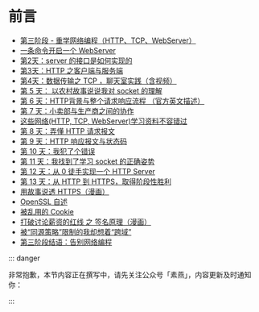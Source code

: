 # 前言

- [第三阶段 - 重学网络编程（HTTP、TCP、WebServer）](https://mp.weixin.qq.com/s/c_VnSTjtgearUjx6ttqzwQ)
- [一条命令开启一个 WebServer](https://mp.weixin.qq.com/s/7_gGs16ZCoL_GQKPtGFCcw)
- [第2天：server 的接口是如何实现的](https://mp.weixin.qq.com/s/nMgN10N1JViigUkwh5UEOg)
- [第3天：HTTP 之客户端与服务端](https://mp.weixin.qq.com/s/DSCjhv0z--2zxKnUh0Vt7A)
- [第4天：数据传输之 TCP ，聊天室实践（含视频）](https://mp.weixin.qq.com/s/6Bcxbl2M4Mkbo6CALuoSkg)
- [第 5 天： 以农村故事说说我对 socket 的理解](https://mp.weixin.qq.com/s/jfAEhPmQya0Ok9wvgK5vZw)
- [第 6 天：HTTP背景与整个请求响应流程 （官方英文描述）](https://mp.weixin.qq.com/s/ZQxl7zmMd4imJT6llJkMww)
- [第 7 天：小卖部与生产商之间的协作](https://mp.weixin.qq.com/s/riPVolCKUpWFXwz42AWMvw)
- [这些网络(HTTP, TCP, WebServer)学习资料不容错过](https://mp.weixin.qq.com/s/MjVEnN3wDK6N4qfW5L23RA)
- [第 8 天：弄懂 HTTP 请求报文](https://mp.weixin.qq.com/s/lXMHuLT0AfkkdwAOSAjZyw)
- [第 9 天：HTTP 响应报文与状态码](https://mp.weixin.qq.com/s/9V-TIyeOFzLW8dQ5S9P2-A)
- [第 10 天：我犯了个错误](https://mp.weixin.qq.com/s/PQZQcGy7Pyrx_ohSlYVk0w)
- [第 11 天：我找到了学习 socket 的正确姿势](https://mp.weixin.qq.com/s/dPa9tC-LcWiJ7lvlvtvIZg)
- [第 12 天：从 0 徒手实现一个 HTTP Server](https://mp.weixin.qq.com/s/mWu3RS0AHKeFUxUOqOdXqQ)
- [第 13 天：从 HTTP 到 HTTPS，取得阶段性胜利](https://mp.weixin.qq.com/s/JLyU8P5_8JauB6wh9Cyyeg)
- [用故事说透 HTTPS（漫画）](https://mp.weixin.qq.com/s/MfvUuitrF8MN16nxyZNB8A)
- [OpenSSL 自述](https://mp.weixin.qq.com/s/jp88sX84RQGy7N1j-ydVTA)
- [被乱用的 Cookie](https://mp.weixin.qq.com/s/iDOoeBA48gnoJUhkCHosqA)
- [打破讨论薪资的红线 之 签名原理（漫画）](https://mp.weixin.qq.com/s/7tR0kDKdrXotPCKji_2iBw)
- [被“同源策略”限制的我却想着“跨域”](https://mp.weixin.qq.com/s/tsCFBmNRSLXNR6OeZtAAfg)
- [第三阶段结语：告别网络编程](https://mp.weixin.qq.com/s/XB1h-jvztNG_rime7P2bMw)

::: danger

非常抱歉，本节内容正在撰写中，请先关注公众号「素燕」，内容更新及时通知你：

:::


<GongZhongHao></GongZhongHao>